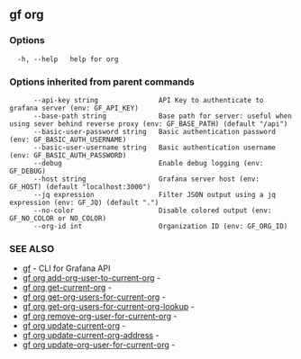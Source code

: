 ## gf org



### Options

```
  -h, --help   help for org
```

### Options inherited from parent commands

```
      --api-key string               API Key to authenticate to grafana server (env: GF_API_KEY)
      --base-path string             Base path for server: useful when using sever behind reverse proxy (env: GF_BASE_PATH) (default "/api")
      --basic-user-password string   Basic authentication password (env: GF_BASIC_AUTH_USERNAME)
      --basic-user-username string   Basic authentication username (env: GF_BASIC_AUTH_PASSWORD)
      --debug                        Enable debug logging (env: GF_DEBUG)
      --host string                  Grafana server host (env: GF_HOST) (default "localhost:3000")
      --jq expression                Filter JSON output using a jq expression (env: GF_JQ) (default ".")
      --no-color                     Disable colored output (env: GF_NO_COLOR or NO_COLOR)
      --org-id int                   Organization ID (env: GF_ORG_ID)
```

### SEE ALSO

* [gf](gf.md)	 - CLI for Grafana API
* [gf org add-org-user-to-current-org](gf_org_add-org-user-to-current-org.md)	 - 
* [gf org get-current-org](gf_org_get-current-org.md)	 - 
* [gf org get-org-users-for-current-org](gf_org_get-org-users-for-current-org.md)	 - 
* [gf org get-org-users-for-current-org-lookup](gf_org_get-org-users-for-current-org-lookup.md)	 - 
* [gf org remove-org-user-for-current-org](gf_org_remove-org-user-for-current-org.md)	 - 
* [gf org update-current-org](gf_org_update-current-org.md)	 - 
* [gf org update-current-org-address](gf_org_update-current-org-address.md)	 - 
* [gf org update-org-user-for-current-org](gf_org_update-org-user-for-current-org.md)	 - 

